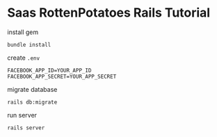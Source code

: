 # Saas RottenPotatoes Rails Tutorial

install gem
```
bundle install
```
create `.env`
```
FACEBOOK_APP_ID=YOUR_APP_ID
FACEBOOK_APP_SECRET=YOUR_APP_SECRET
```
migrate database
```
rails db:migrate
```
run server
```
rails server
```
